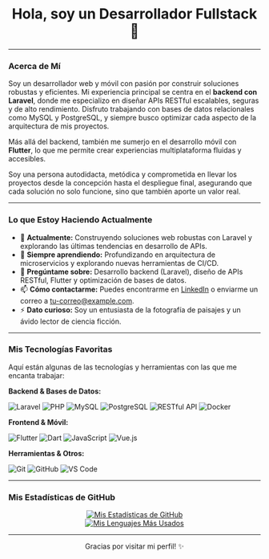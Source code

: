 <h1 align="center">Hola, soy un Desarrollador Fullstack 👋</h1>

---

### Acerca de Mí

Soy un desarrollador web y móvil con pasión por construir soluciones robustas y eficientes. Mi experiencia principal se centra en el **backend con Laravel**, donde me especializo en diseñar APIs RESTful escalables, seguras y de alto rendimiento. Disfruto trabajando con bases de datos relacionales como MySQL y PostgreSQL, y siempre busco optimizar cada aspecto de la arquitectura de mis proyectos.

Más allá del backend, también me sumerjo en el desarrollo móvil con **Flutter**, lo que me permite crear experiencias multiplataforma fluidas y accesibles.

Soy una persona autodidacta, metódica y comprometida en llevar los proyectos desde la concepción hasta el despliegue final, asegurando que cada solución no solo funcione, sino que también aporte un valor real.

---

### Lo que Estoy Haciendo Actualmente

- 🔭 **Actualmente:** Construyendo soluciones web robustas con Laravel y explorando las últimas tendencias en desarrollo de APIs.
- 🌱 **Siempre aprendiendo:** Profundizando en arquitectura de microservicios y explorando nuevas herramientas de CI/CD.
- 💬 **Pregúntame sobre:** Desarrollo backend (Laravel), diseño de APIs RESTful, Flutter y optimización de bases de datos.
- 📫 **Cómo contactarme:** Puedes encontrarme en [LinkedIn](https://www.linkedin.com/in/tu-perfil-linkedin) o enviarme un correo a [tu-correo@example.com](mailto:tu-correo@example.com).
- ⚡ **Dato curioso:** Soy un entusiasta de la fotografía de paisajes y un ávido lector de ciencia ficción.

---

### Mis Tecnologías Favoritas

Aquí están algunas de las tecnologías y herramientas con las que me encanta trabajar:

**Backend & Bases de Datos:**

![Laravel](https://img.shields.io/badge/Laravel-FF2D20?style=for-the-badge&logo=laravel&logoColor=white)
![PHP](https://img.shields.io/badge/PHP-777BB4?style=for-the-badge&logo=php&logoColor=white)
![MySQL](https://img.shields.io/badge/MySQL-4479A1?style=for-the-badge&logo=mysql&logoColor=white)
![PostgreSQL](https://img.shields.io/badge/PostgreSQL-316192?style=for-the-badge&logo=postgresql&logoColor=white)
![RESTful API](https://img.shields.io/badge/RESTful_API-00599C?style=for-the-badge&logo=rest&logoColor=white)
![Docker](https://img.shields.io/badge/Docker-2496ED?style=for-the-badge&logo=docker&logoColor=white)

**Frontend & Móvil:**

![Flutter](https://img.shields.io/badge/Flutter-02569B?style=for-the-badge&logo=flutter&logoColor=white)
![Dart](https://img.shields.io/badge/Dart-0175C2?style=for-the-badge&logo=dart&logoColor=white)
![JavaScript](https://img.shields.io/badge/JavaScript-F7DF1E?style=for-the-badge&logo=javascript&logoColor=black)
![Vue.js](https://img.shields.io/badge/Vue.js-4FC08D?style=for-the-badge&logo=vue.js&logoColor=white)

**Herramientas & Otros:**

![Git](https://img.shields.io/badge/Git-F05032?style=for-the-badge&logo=git&logoColor=white)
![GitHub](https://img.shields.io/badge/GitHub-181717?style=for-the-badge&logo=github&logoColor=white)
![VS Code](https://img.shields.io/badge/VS_Code-007ACC?style=for-the-badge&logo=visual-studio-code&logoColor=white)

---

### Mis Estadísticas de GitHub

<p align="center">
    <a href="https://github.com/anuraghazra/github-readme-stats">
        <img src="https://github-readme-stats.vercel.app/api?username=TU_NOMBRE_DE_USUARIO&show_icons=true&theme=nord&count_private=true&hide=contribs,prs" alt="Mis Estadísticas de GitHub" />
    </a>
    <br/>
    <a href="https://github.com/anuraghazra/github-readme-stats">
        <img src="https://github-readme-stats.vercel.app/api/top-langs/?username=TU_NOMBRE_DE_USUARIO&layout=compact&theme=nord&hide=html,css" alt="Mis Lenguajes Más Usados" />
    </a>
</p>

---

<p align="center">
    Gracias por visitar mi perfil! ✨
</p>
